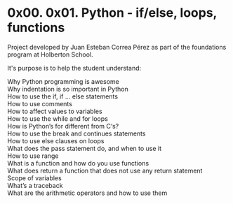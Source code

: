 # 0x00. 0x01. Python - if/else, loops, functions

Project developed by Juan Esteban Correa Pérez as part of the foundations program at Holberton School.

It's purpose is to help the student understand:

Why Python programming is awesome<br />
Why indentation is so important in Python<br />
How to use the if, if ... else statements<br />
How to use comments<br />
How to affect values to variables<br />
How to use the while and for loops<br />
How is Python’s for different from C‘s?<br />
How to use the break and continues statements<br />
How to use else clauses on loops<br />
What does the pass statement do, and when to use it<br />
How to use range<br />
What is a function and how do you use functions<br />
What does return a function that does not use any return statement<br />
Scope of variables<br />
What’s a traceback<br />
What are the arithmetic operators and how to use them<br />

